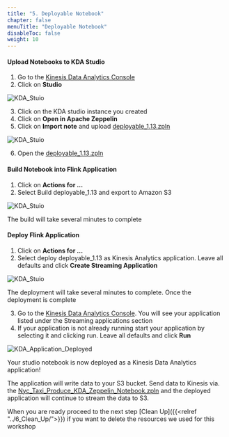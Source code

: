 ```yaml
---
title: "5. Deployable Notebook"
chapter: false
menuTitle: "Deployable Notebook"
disableToc: false
weight: 10
---
```


#### Upload Notebooks to KDA Studio

1. Go to the [Kinesis Data Analytics Console](https://console.aws.amazon.com/kinesisanalytics/home)
2. Click on **Studio**

![KDA_Stuio](/images/flink-on-kda-studio/studio_set_up.png)

3. Click on the KDA studio instance you created
4. Click on **Open in Apache Zeppelin**
5. Click on **Import note** and upload [deployable_1.13.zpln](https://sharkech-public.s3.amazonaws.com/flink-on-kda/deployable_1.13.zpln)

![KDA_Stuio](/images/flink-on-kda-studio/zeppelin_1.png)

6. Open the [deployable_1.13.zpln](https://sharkech-public.s3.amazonaws.com/flink-on-kda/deployable_1.13.zpln)

#### Build Notebook into Flink Application

1. Click on **Actions for ...**
2. Select Build deployable_1.13 and export to Amazon S3

![KDA_Stuio](/images/flink-on-kda-studio/build.png)

The build will take several minutes to complete

#### Deploy Flink Application

1. Click on **Actions for ...**
2. Select deploy deployable_1.13 as Kinesis Analytics application. Leave all defaults and click **Create Streaming Application**

![KDA_Stuio](/images/flink-on-kda-studio/deploy.png)

The deployment will take several minutes to complete. Once the deployment is complete

3. Go to the [Kinesis Data Analytics Console](https://console.aws.amazon.com/kinesisanalytics/home). You will see your application listed under the Streaming applications section
4. If your application is not already running start your application by selecting it and clicking run. Leave all defaults and click **Run**


![KDA_Application_Deployed](/images/flink-on-kda-studio/deployed_run.png)

Your studio notebook is now deployed as a Kinesis Data Analytics application! 

The application will write data to your S3 bucket. Send data to Kinesis via. the [Nyc_Taxi_Produce_KDA_Zeppelin_Notebook.zpln](https://sharkech-public.s3.amazonaws.com/flink-on-kda/Nyc_Taxi_Produce_KDA_Zeppelin_Notebook.zpln) and the deployed application will continue to stream the data to S3.

When you are ready proceed to the next step [Clean Up]({{<relref "../6_Clean_Up/">}}) if you want to delete the resources we used for this workshop